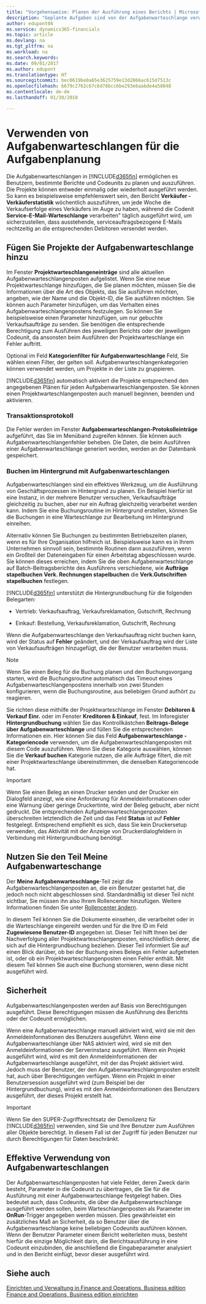 ```yaml
---
title: "Vorgehensweise: Planen der Ausführung eines Berichts | Microsoft Docs"
description: "Geplante Aufgaben sind von der Aufgabenwarteschlange verwaltet. Diese Projektausführungsberichte und Codeunits. Die Projekte können entweder einmalig oder wiederholt ausgeführt werden."
author: edupont04
ms.service: dynamics365-financials
ms.topic: article
ms.devlang: na
ms.tgt_pltfrm: na
ms.workload: na
ms.search.keywords: 
ms.date: 09/01/2017
ms.author: edupont
ms.translationtype: HT
ms.sourcegitcommit: bec0619be0a65e3625759e13d2866ac615d7513c
ms.openlocfilehash: b679c2762c67c6d78bcc6be293e6aabde4a58848
ms.contentlocale: de-de
ms.lasthandoff: 01/30/2018

---
```

# <a name="use-job-queues-to-schedule-tasks"></a>Verwenden von Aufgabenwarteschlangen für die Aufgabenplanung
Die Aufgabenwarteschlangen in [!INCLUDE[d365fin](includes/d365fin_md.md)] ermöglichen es Benutzern, bestimmte Berichte und Codeunits zu planen und auszuführen. Die Projekte können entweder einmalig oder wiederholt ausgeführt werden. So kann es beispielsweise empfehlenswert sein, den Bericht **Verkäufer - Verkäuferstatistik** wöchentlich auszuführen, um jede Woche die Verkaufserfolge eines Verkäufers im Auge zu haben, während die Codenit  **Service-E-Mail-Warteschlange** verarbeiten" täglich ausgeführt wird, um sicherzustellen, dass ausstehende, serviceauftragsbezogene E-Mails rechtzeitig an die entsprechenden Debitoren versendet werden.  

## <a name="add-jobs-to-the-job-queue"></a>Fügen Sie Projekte der Aufgabenwarteschlange hinzu
Im Fenster **Projektwarteschlangeneinträge** sind alle aktuellen Aufgabenwarteschlangenposten aufgelistet. Wenn Sie eine neue Projektwarteschlange hinzufügen, die Sie planen möchten, müssen Sie die Informationen über die Art des Objekts, das Sie ausführen möchten, angeben, wie der Name und die Objekt-ID, die Sie ausführen möchten. Sie können auch Parameter hinzufügen, um das Verhalten eines Aufgabenwarteschlangenpostens festzulegen. So können Sie beispielsweise einen Parameter hinzufügen, um nur gebuchte Verkaufsaufträge zu senden. Sie benötigen die entsprechende Berechtigung zum Ausführen des jeweiligen Berichts oder der jeweiligen Codeunit, da ansonsten beim Ausführen der Projektwarteschlange ein Fehler auftritt.  

Optional im Feld **Kategorienfilter für Aufgabenwarteschlange** Feld, Sie wählen einen Filter, der gelten soll. Aufgabenwarteschlangenkategorien können verwendet werden, um Projekte in der Liste zu gruppieren.

[!INCLUDE[d365fin](includes/d365fin_md.md)]  automatisch aktiviert die Projekte entsprechend den angegebenen Plänen für jeden Aufgabenwarteschlangenposten. Sie können einen Projektwarteschlangenposten auch manuell beginnen, beenden und aktivieren.

### <a name="log-files"></a>Transaktionsprotokoll
Die Fehler werden im Fenster **Aufgabenwarteschlangen-Protokolleinträge** aufgeführt, das Sie im Menüband zugreifen können. Sie können auch Aufgabenwarteschlangenfehler beheben. Die Daten, die beim Ausführen einer Aufgabenwarteschlange generiert werden, werden an der Datenbank gespeichert.  

### <a name="background-posting-with-job-queues"></a>Buchen im Hintergrund mit Aufgabenwarteschlangen
Aufgabenwarteschlangen sind ein effektives Werkzeug, um die Ausführung von Geschäftsprozessen im Hintergrund zu planen. Ein Beispiel hierfür ist eine Instanz, in der mehrere Benutzer versuchen, Verkaufsaufträge gleichzeitig zu buchen, aber nur ein Auftrag gleichzeitig verarbeitet werden kann. Indem Sie eine Buchungsroutine im Hintergrund erstellen, können Sie die Buchungen in eine Warteschlange zur Bearbeitung im Hintergrund einreihen.  

 Alternativ können Sie Buchungen zu bestimmten Betriebszeiten planen, wenn es für Ihre Organisation hilfreich ist. Beispielsweise kann es in Ihrem Unternehmen sinnvoll sein, bestimmte Routinen dann auszuführen, wenn ein Großteil der Dateneingaben für einen Arbeitstag abgeschlossen wurde. Sie können dieses erreichen, indem Sie die oben Aufgabenwarteschlange auf Batch-Beitragsberichte des Ausführens verschiedene, wie **Aufträge stapelbuchen** **Verk. Rechnungen stapelbuchen** die **Verk.Gutschriften stapelbuchen** festlegen.  

 [!INCLUDE[d365fin](includes/d365fin_md.md)]  unterstützt die Hintergrundbuchung für die folgenden Belegarten:  

-   Vertrieb: Verkaufsauftrag, Verkaufsreklamation, Gutschrift, Rechnung  

-   Einkauf: Bestellung, Verkaufsreklamation, Gutschrift, Rechnung  

 Wenn die Aufgabenwarteschlange den Verkaufsauftrag nicht buchen kann, wird der Status auf **Fehler** geändert, und der Verkaufsauftrag wird der Liste von Verkaufsaufträgen hinzugefügt, die der Benutzer verarbeiten muss.  

> [!NOTE]  
>  Wenn Sie einen Beleg für die Buchung planen und den Buchungsvorgang starten, wird die Buchungsroutine automatisch das Timeout eines Aufgabenwarteschlangenpostens innerhalb von zwei Stunden konfigurieren, wenn die Buchungsroutine, aus beliebigen Grund aufhört zu reagieren.  

Sie richten diese mithilfe der Projektwarteschlange im Fenster **Debitoren & Verkauf Einr.** oder im Fenster **Kreditoren & Einkauf**, fest. Im Inforegister **Hintergrundbuchung** wählen Sie das Kontrollkästchen **Beitrags-Belege über Aufgabenwarteschlange** und füllen Sie die entsprechenden Informationen ein. Hier können Sie das Feld **Aufgabenwarteschlange - Kategoriencode** verwenden, um die Aufgabenwarteschlangenposten mit diesem Code auszuführen. Wenn Sie diese Kategorie auswählen, können Sie die **Verkauf buchen** Kategorie nutzen, die alle Aufträge filtert, die mit einer Projektwarteschlange übereinstimmen, die denselben Kategoriencode hat.  

> [!IMPORTANT]  
>  Wenn Sie einen Beleg an einen Drucker senden und der Drucker ein Dialogfeld anzeigt, wie eine Anforderung für Anmeldeinformationen oder eine Warnung über geringe Druckertinte, wird der Beleg gebucht, aber nicht gedruckt. Die entsprechenden Aufgabenwarteschlangenposten überschreiten letztendlich die Zeit und das Feld **Status** ist auf **Fehler** festgelegt. Entsprechend empfiehlt es sich, dass Sie kein Druckersetup verwenden, das Aktivität mit der Anzeige von Druckerdialogfeldern in Verbindung mit Hintergrundbuchung benötigt.  

## <a name="use-the-my-job-queue-part"></a>Nutzen Sie den Teil Meine Aufgabenwarteschange
Der **Meine Aufgabenwarteschlange**-Teil zeigt die Aufgabenwarteschlangenposten an, die ein Benutzer gestartet hat, die jedoch noch nicht abgeschlossen sind. Standardmäßig ist dieser Teil nicht sichtbar, Sie müssen ihn also Ihrem Rollencenter hinzufügen. Weitere Informationen finden Sie unter [Rollencenter ändern](change-role.md).  

In diesem Teil können Sie die Dokumente einsehen, die verarbeitet oder in die Warteschlange eingereiht werden und für die Ihre ID im Feld **Zugewiesene Benutzer-ID** angegeben ist. Dieser Teil hilft Ihnen bei der Nachverfolgung aller Projektwarteschlangenposten, einschließlich derer, die sich auf die Hintergrundbuchung beziehen. Dieser Teil informiert Sie auf einen Blick darüber, ob bei der Buchung eines Belegs ein Fehler aufgetreten ist, oder ob ein Projektwarteschlangenposten einen Fehler enthält. Mit diesem Teil können Sie auch eine Buchung stornieren, wenn diese nicht ausgeführt wird.  

## <a name="security"></a>Sicherheit  
Aufgabenwarteschlangenposten werden auf Basis von Berechtigungen ausgeführt. Diese Berechtigungen müssen die Ausführung des Berichts oder der Codeunit ermöglichen.  

Wenn eine Aufgabenwarteschlange manuell aktiviert wird, wird sie mit den Anmeldeinformationen des Benutzers ausgeführt. Wenn eine Aufgabenwarteschlange über NAS aktiviert wird, wird sie mit den Anmeldeinformationen der Serverinstanz ausgeführt. Wenn ein Projekt ausgeführt wird, wird es mit den Anmeldeinformationen der Aufgabenwarteschlange ausgeführt, mit der das Projekt aktiviert wird. Jedoch muss der Benutzer, der den Aufgabenwarteschlangenposten erstellt hat, auch über Berechtigungen verfügen. Wenn ein Projekt in einer Benutzersession ausgeführt wird (zum Beispiel bei der Hintergrundbuchung), wird es mit den Anmeldeinformationen des Benutzers ausgeführt, der dieses Projekt erstellt hat.  

> [!IMPORTANT]  
>  Wenn Sie den SUPER-Zugriffsrechtsatz der Demolizenz für [!INCLUDE[d365fin](includes/d365fin_md.md)] verwenden, sind Sie und Ihre Benutzer zum Ausführen aller Objekte berechtigt. In diesem Fall ist der Zugriff für jeden Benutzer nur durch Berechtigungen für Daten beschränkt.  

## <a name="using-job-queues-effectively"></a>Effektive Verwendung von Aufgabenwarteschlangen  
Der Aufgabenwarteschlangenposten hat viele Felder, deren Zweck darin besteht, Parameter in die Codeunit zu übertragen, die Sie für die Ausführung mit einer Aufgabenwarteschlange festgelegt haben. Dies bedeutet auch, dass Codeunits, die über die Aufgabenwarteschlange ausgeführt werden sollen, beim Warteschlangenposten als Parameter im **OnRun**-Trigger angegeben werden müssen. Dies gewährleistet ein zusätzliches Maß an Sicherheit, da so Benutzer über die Aufgabenwarteschlange keine beliebigen Codeunits ausführen können. Wenn der Benutzer Parameter einem Bericht weiterleiten muss, besteht hierfür die einzige Möglichkeit darin, die Berichtsausführung in eine Codeunit einzubinden, die anschließend die Eingabeparameter analysiert und in den Bericht einfügt, bevor dieser ausgeführt wird.  

## <a name="see-also"></a>Siehe auch  
[Einrichten und Verwaltung in Finance and Operations, Business edition](admin-setup-and-administration.md)  
[Finance and Operations, Business edition einrichten ](setup.md)  

